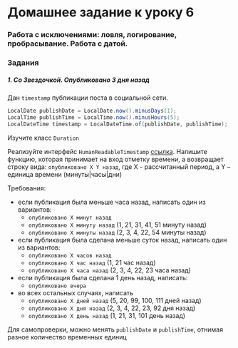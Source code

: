 # Домашнее задание к уроку 6

### Работа с исключениями: ловля, логирование, пробрасывание. Работа с датой.

### Задания

##### 1. Со Звездочкой. Опубликовано 3 дня назад

Дан `timestamp` публикации поста в социальной сети.

```java
LocalDate publishDate = LocalDate.now().minusDays(1);
LocalTime publishTime = LocalTime.now().minusHours(5);
LocalDateTime timestamp = LocalDateTime.of(publishDate, publishTime);
```

Изучите класс `Duration`

Реализуйте интерфейс
`HumanReadableTimestamp` [ссылка](https://github.com/EreminD/course-27.12/blob/main/src/main/java/ru/inno/course/basics/date/HumanReadableTimestamp.java).
Напишите функцию, которая принимает на вход отметку времени, а возвращает строку вида: `опубликовано X Y назад`, где X -
рассчитанный период, а Y – единица времени (минуты|часы|дни)

Требования:

- если публикация была меньше часа назад, написать один из вариантов:
    - `опубликовано X минут назад`
    - `опубликовано X минуту назад` (1, 21, 31, 41, 51 минуту назад)
    - `опубликовано X минуты назад` (2, 3, 4, 22, 54 минуты назад)
- если публикация была сделана меньше суток назад, написать один из вариантов:
    - `опубликовано X часов назад`
    - `опубликовано X час назад` (1, 21 час назад)
    - `опубликовано X часа назад` (2, 3, 4, 22, 23 часа назад)
- если публикация была сделана 1 день назад, написать:
    - `опубликовано вчера`
- во всех остальных случаях, написать
    - `опубликовано X дней назад` (5, 20, 99, 100, 111 дней назад)
    - `опубликовано X дня назад` (2, 3, 4, 22, 23, 92 дня назад)
    - `опубликовано X день назад` (1, 21, 31, 101 день назад)

Для самопроверки, можно менять `publishDate` и `publishTime`, отнимая разное количество временных единиц
